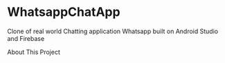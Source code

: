 # WhatsappChatApp
Clone of real world Chatting application Whatsapp built on Android Studio and Firebase

About This Project
